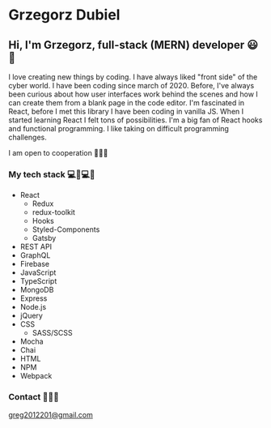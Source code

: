 # Grzegorz Dubiel

## Hi, I'm Grzegorz, full-stack (MERN) developer :smiley::wave:

I love creating new things by coding. I have always liked "front side" of the cyber world. I have been coding since march of 2020. Before, I've always been curious about how user interfaces work behind the scenes and how I can create them from a blank page in the code editor. I'm fascinated in React, before I met this library I have been coding in vanilla JS. When I started learning React I felt tons of possibilities. I'm a big fan of React hooks and functional programming. I like taking on difficult programming challenges. 

I am open to cooperation :handshake::handshake::handshake:

### My tech stack 	:computer::muscle::computer::muscle:

* React
  * Redux
  * redux-toolkit
  * Hooks
  * Styled-Components
  * Gatsby
* REST API
* GraphQL
* Firebase
* JavaScript
* TypeScript
* MongoDB
* Express
* Node.js
* jQuery
* CSS
  * SASS/SCSS
* Mocha
* Chai
* HTML
* NPM
* Webpack
 
 
 ### Contact   :e-mail::e-mail::e-mail:
 
 greg2012201@gmail.com

